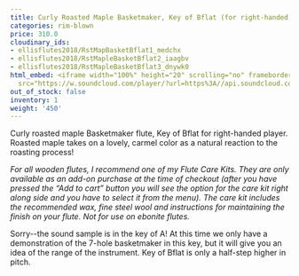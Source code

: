 ```yaml
---
title: Curly Roasted Maple Basketmaker, Key of Bflat (for right-handed player)
categories: rim-blown
price: 310.0
cloudinary_ids:
- ellisflutes2018/RstMapBasketBflat1_medchx
- ellisflutes2018/RstMapleBasketBflat2_iaagbv
- ellisflutes2018/RstMapleBasketBflat3_dnywk0
html_embed: <iframe width="100%" height="20" scrolling="no" frameborder="no" allow="autoplay"
  src="https://w.soundcloud.com/player/?url=https%3A//api.soundcloud.com/tracks/536548146&color=%23ff5500&inverse=false&auto_play=false&show_user=true"></iframe>
out_of_stock: false
inventory: 1
weight: '450'
---
```


Curly roasted maple Basketmaker flute, Key of Bflat for right-handed player.  Roasted maple takes on a lovely, carmel color as a natural reaction to the roasting process!

*For all wooden flutes, I recommend one of my Flute Care Kits.  They are only available as an add-on purchase at the time of checkout (after you have pressed the “Add to cart” button you will see the option for the care kit right along side and you have to select it from the menu). The care kit includes the recommended wax, fine steel wool and instructions for maintaining the finish on your flute.  Not for use on ebonite flutes.*

Sorry--the sound sample is in the key of A!  At this time we only have a demonstration of the 7-hole basketmaker in this key, but it will give you an idea of the range of the instrument.  Key of Bflat is only a half-step higher in pitch.